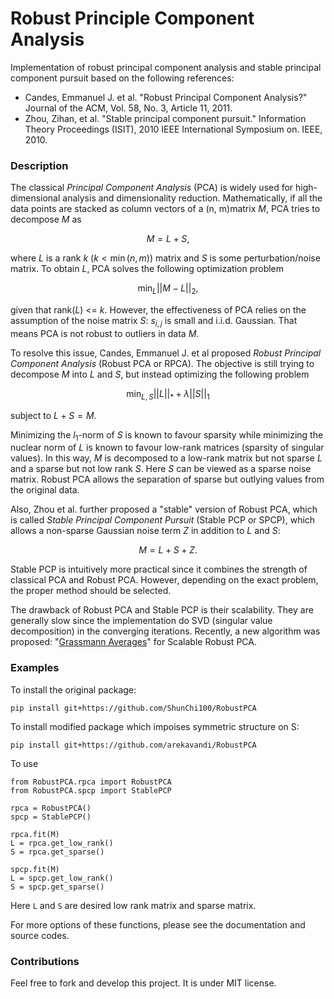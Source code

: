 # Robust Principle Component Analysis

Implementation of robust principal component analysis and stable principal component pursuit based on the following references:

* Candes, Emmanuel J. et al. "Robust Principal Component Analysis?" Journal of the ACM, Vol. 58, No. 3, Article 11, 2011.
* Zhou, Zihan, et al. "Stable principal component pursuit." Information Theory Proceedings (ISIT), 2010 IEEE International Symposium on. IEEE, 2010.

### Description
The classical _Principal Component Analysis_ (PCA) is widely used for high-dimensional analysis and dimensionality reduction. Mathematically, if all the data points are stacked as column vectors of a (n, m)matrix $M$, PCA tries to decompose $M$ as

$$M = L + S,$$

where $L$ is a rank $k$ ($k<\min(n,m)$) matrix and $S$ is some perturbation/noise matrix. To obtain $L$, PCA solves the following optimization problem

$$\min_{L} ||M-L||_2,$$

given that rank($L$) <= $k$. However, the effectiveness of PCA relies on the assumption of the noise matrix $S$: $s_{i,j}$ is small and i.i.d. Gaussian. That means PCA is not robust to outliers in data $M$.

To resolve this issue, Candes, Emmanuel J. et al proposed _Robust Principal Component Analysis_ (Robust PCA or RPCA). The objective is still trying to decompose $M$ into $L$ and $S$, but instead optimizing the following problem

$$ \min_{L,S} ||L||_{*} + \lambda||S||_{1}$$

subject to $L+S = M$.

Minimizing the $l_1$-norm of $S$ is known to favour sparsity while minimizing the
nuclear norm of $L$ is known to favour low-rank matrices (sparsity of singular values). In this way, $M$ is decomposed to a low-rank matrix but not sparse $L$ and a sparse but not low rank $S$. Here $S$ can be viewed as a sparse noise matrix. Robust PCA allows the separation of sparse but outlying values from the original data.  

Also, Zhou et al. further proposed a "stable" version of Robust PCA, which is called _Stable Principal Component Pursuit_ (Stable PCP or SPCP), which allows a non-sparse Gaussian noise term $Z$ in addition to $L$ and $S$:

$$M = L+S+Z.$$

Stable PCP is intuitively more practical since it combines the strength of classical PCA and Robust PCA. However, depending on the exact problem, the proper method should be selected.

The drawback of Robust PCA and Stable PCP is their scalability. They are generally slow since the implementation do SVD (singular value decomposition) in the converging iterations. Recently, a new algorithm was proposed: "[Grassmann Averages](https://ieeexplore.ieee.org/document/6909882)" for Scalable Robust PCA.


### Examples

To install the original package:
```
pip install git+https://github.com/ShunChi100/RobustPCA
```

To install modified package which impoises symmetric structure on S:
```
pip install git+https://github.com/arekavandi/RobustPCA
```
To use
```
from RobustPCA.rpca import RobustPCA
from RobustPCA.spcp import StablePCP

rpca = RobustPCA()
spcp = StablePCP()

rpca.fit(M)
L = rpca.get_low_rank()
S = rpca.get_sparse()

spcp.fit(M)
L = spcp.get_low_rank()
S = spcp.get_sparse()
```
Here `L` and `S` are desired low rank matrix and sparse matrix.

For more options of these functions, please see the documentation and source codes.

### Contributions
Feel free to fork and develop this project. It is under MIT license.
